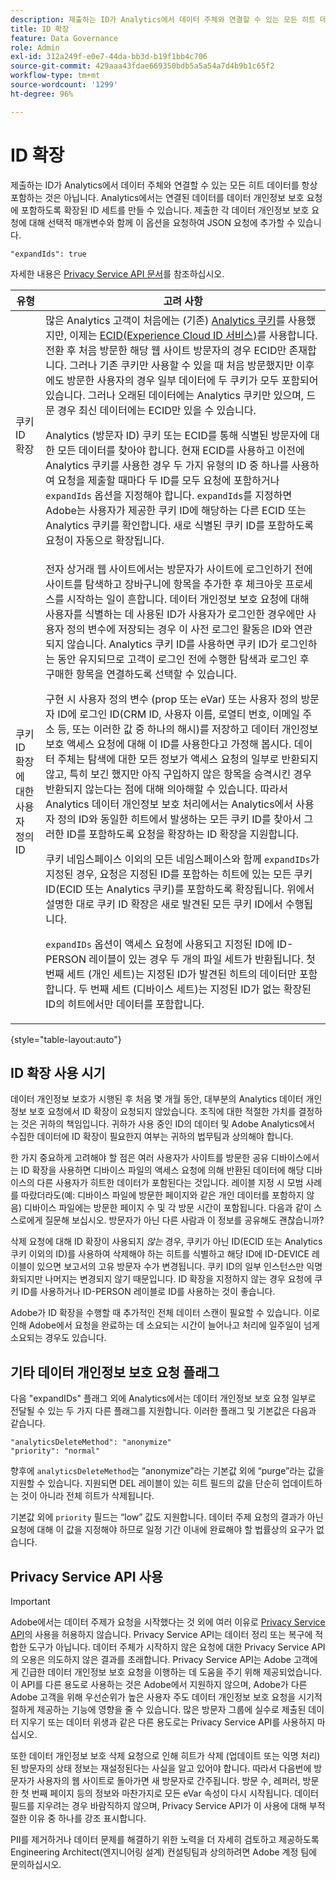 ```yaml
---
description: 제출하는 ID가 Analytics에서 데이터 주체와 연결할 수 있는 모든 히트 데이터를 항상 포함하는 것은 아닙니다. Analytics에서는 연결된 데이터를 데이터 개인 정보 보호 요청에 포함하도록 확장된 ID 세트를 만들 수 있습니다.
title: ID 확장
feature: Data Governance
role: Admin
exl-id: 312a249f-e0e7-44da-bb3d-b19f1bb4c706
source-git-commit: 429aaa43fdae669350bdb5a5a54a7d4b9b1c65f2
workflow-type: tm+mt
source-wordcount: '1299'
ht-degree: 96%

---
```


# ID 확장

제출하는 ID가 Analytics에서 데이터 주체와 연결할 수 있는 모든 히트 데이터를 항상 포함하는 것은 아닙니다. Analytics에서는 연결된 데이터를 데이터 개인정보 보호 요청에 포함하도록 확장된 ID 세트를 만들 수 있습니다. 제출한 각 데이터 개인정보 보호 요청에 대해 선택적 매개변수와 함께 이 옵션을 요청하여 JSON 요청에 추가할 수 있습니다.

```
"expandIds": true
```

자세한 내용은 [Privacy Service API 문서](https://experienceleague.adobe.com/docs/experience-platform/privacy/api/overview.html)를 참조하십시오.


| 유형 | 고려 사항 |
| --- | --- |
| 쿠키 ID 확장 | 많은 Analytics 고객이 처음에는 (기존) [Analytics 쿠키](https://experienceleague.adobe.com/docs/core-services/interface/administration/ec-cookies/cookies-privacy.html?lang=ko)를 사용했지만, 이제는 [ECID(Experience Cloud ID 서비스)](https://experienceleague.adobe.com/docs/id-service/using/home.html?lang=ko)를 사용합니다. 전환 후 처음 방문한 해당 웹 사이트 방문자의 경우 ECID만 존재합니다. 그러나 기존 쿠키만 사용할 수 있을 때 처음 방문했지만 이후에도 방문한 사용자의 경우 일부 데이터에 두 쿠키가 모두 포함되어 있습니다. 그러나 오래된 데이터에는 Analytics 쿠키만 있으며, 드문 경우 최신 데이터에는 ECID만 있을 수 있습니다.<p>Analytics (방문자 ID) 쿠키 또는 ECID를 통해 식별된 방문자에 대한 모든 데이터를 찾아야 합니다. 현재 ECID를 사용하고 이전에 Analytics 쿠키를 사용한 경우 두 가지 유형의 ID 중 하나를 사용하여 요청을 제출할 때마다 두 ID를 모두 요청에 포함하거나 `expandIds` 옵션을 지정해야 합니다. `expandIds`를 지정하면 Adobe는 사용자가 제공한 쿠키 ID에 해당하는 다른 ECID 또는 Analytics 쿠키를 확인합니다. 새로 식별된 쿠키 ID를 포함하도록 요청이 자동으로 확장됩니다. |
| 쿠키 ID 확장에 대한 사용자 정의 ID | 전자 상거래 웹 사이트에서는 방문자가 사이트에 로그인하기 전에 사이트를 탐색하고 장바구니에 항목을 추가한 후 체크아웃 프로세스를 시작하는 일이 흔합니다. 데이터 개인정보 보호 요청에 대해 사용자를 식별하는 데 사용된 ID가 사용자가 로그인한 경우에만 사용자 정의 변수에 저장되는 경우 이 사전 로그인 활동은 ID와 연관되지 않습니다. Analytics 쿠키 ID를 사용하면 쿠키 ID가 로그인하는 동안 유지되므로 고객이 로그인 전에 수행한 탐색과 로그인 후 구매한 항목을 연결하도록 선택할 수 있습니다.<p>구현 시 사용자 정의 변수 (prop 또는 eVar) 또는 사용자 정의 방문자 ID에 로그인 ID(CRM ID, 사용자 이름, 로열티 번호, 이메일 주소 등, 또는 이러한 값 중 하나의 해시)를 저장하고 데이터 개인정보 보호 액세스 요청에 대해 이 ID를 사용한다고 가정해 봅시다. 데이터 주체는 탐색에 대한 모든 정보가 액세스 요청의 일부로 반환되지 않고, 특히 보긴 했지만 아직 구입하지 않은 항목을 승격시킨 경우 반환되지 않는다는 점에 대해 의아해할 수 있습니다. 따라서 Analytics 데이터 개인정보 보호 처리에서는 Analytics에서 사용자 정의 ID와 동일한 히트에서 발생하는 모든 쿠키 ID를 찾아서 그러한 ID를 포함하도록 요청을 확장하는 ID 확장을 지원합니다.<p>쿠키 네임스페이스 이외의 모든 네임스페이스와 함께 `expandIDs`가 지정된 경우, 요청은 지정된 ID를 포함하는 히트에 있는 모든 쿠키 ID(ECID 또는 Analytics 쿠키)를 포함하도록 확장됩니다. 위에서 설명한 대로 쿠키 ID 확장은 새로 발견된 모든 쿠키 ID에서 수행됩니다.<p>`expandIDs` 옵션이 액세스 요청에 사용되고 지정된 ID에 ID-PERSON 레이블이 있는 경우 두 개의 파일 세트가 반환됩니다. 첫 번째 세트 (개인 세트)는 지정된 ID가 발견된 히트의 데이터만 포함합니다. 두 번째 세트 (디바이스 세트)는 지정된 ID가 없는 확장된 ID의 히트에서만 데이터를 포함합니다. |

{style="table-layout:auto"}

## ID 확장 사용 시기

데이터 개인정보 보호가 시행된 후 처음 몇 개월 동안, 대부분의 Analytics 데이터 개인정보 보호 요청에서 ID 확장이 요청되지 않았습니다. 조직에 대한 적절한 가치를 결정하는 것은 귀하의 책임입니다. 귀하가 사용 중인 ID의 데이터 및 Adobe Analytics에서 수집한 데이터에 ID 확장이 필요한지 여부는 귀하의 법무팀과 상의해야 합니다.

한 가지 중요하게 고려해야 할 점은 여러 사용자가 사이트를 방문한 공유 디바이스에서는 ID 확장을 사용하면 디바이스 파일의 액세스 요청에 의해 반환된 데이터에 해당 디바이스의 다른 사용자가 히트한 데이터가 포함된다는 것입니다. 레이블 지정 시 모범 사례를 따랐더라도(예: 디바이스 파일에 방문한 페이지와 같은 개인 데이터를 포함하지 않음) 디바이스 파일에는 방문한 페이지 수 및 각 방문 시간이 포함됩니다. 다음과 같이 스스로에게 질문해 보십시오. 방문자가 아닌 다른 사람과 이 정보를 공유해도 괜찮습니까?

삭제 요청에 대해 ID 확장이 사용되지 *않는* 경우, 쿠키가 아닌 ID(ECID 또는 Analytics 쿠키 이외의 ID)를 사용하여 삭제해야 하는 히트를 식별하고 해당 ID에 ID-DEVICE 레이블이 있으면 보고서의 고유 방문자 수가 변경됩니다. 쿠키 ID의 일부 인스턴스만 익명화되지만 나머지는 변경되지 않기 때문입니다. ID 확장을 지정하지 않는 경우 요청에 쿠키 ID를 사용하거나 ID-PERSON 레이블로 ID를 사용하는 것이 좋습니다.

Adobe가 ID 확장을 수행할 때 추가적인 전체 데이터 스캔이 필요할 수 있습니다. 이로 인해 Adobe에서 요청을 완료하는 데 소요되는 시간이 늘어나고 처리에 일주일이 넘게 소요되는 경우도 있습니다.

## 기타 데이터 개인정보 보호 요청 플래그

다음 &quot;expandIDs&quot; 플래그 외에 Analytics에서는 데이터 개인정보 보호 요청 일부로 전달될 수 있는 두 가지 다른 플래그를 지원합니다. 이러한 플래그 및 기본값은 다음과 같습니다.

```
"analyticsDeleteMethod": "anonymize"
"priority": "normal"
```

향후에 `analyticsDeleteMethod`는 “anonymize”라는 기본값 외에 “purge”라는 값을 지원할 수 있습니다. 지원되면 DEL 레이블이 있는 히트 필드의 값을 단순히 업데이트하는 것이 아니라 전체 히트가 삭제됩니다.

기본값 외에 `priority` 필드는 “low” 값도 지원합니다. 데이터 주제 요청의 결과가 아닌 요청에 대해 이 값을 지정해야 하므로 일정 기간 이내에 완료해야 할 법률상의 요구가 없습니다.

## Privacy Service API 사용

>[!IMPORTANT]
>
>Adobe에서는 데이터 주제가 요청을 시작했다는 것 외에 여러 이유로 [Privacy Service API](https://experienceleague.adobe.com/docs/experience-platform/privacy/api/overview.html)의 사용을 허용하지 않습니다. Privacy Service API는 데이터 정리 또는 복구에 적합한 도구가 아닙니다. 데이터 주체가 시작하지 않은 요청에 대한 Privacy Service API의 오용은 의도하지 않은 결과를 초래합니다. Privacy Service API는 Adobe 고객에게 긴급한 데이터 개인정보 보호 요청을 이행하는 데 도움을 주기 위해 제공되었습니다. 이 API를 다른 용도로 사용하는 것은 Adobe에서 지원하지 않으며, Adobe가 다른 Adobe 고객을 위해 우선순위가 높은 사용자 주도 데이터 개인정보 보호 요청을 시기적절하게 제공하는 기능에 영향을 줄 수 있습니다. 많은 방문자 그룹에 실수로 제출된 데이터 지우기 또는 데이터 위생과 같은 다른 용도로는 Privacy Service API를 사용하지 마십시오.

또한 데이터 개인정보 보호 삭제 요청으로 인해 히트가 삭제 (업데이트 또는 익명 처리)된 방문자의 상태 정보는 재설정된다는 사실을 알고 있어야 합니다. 따라서 다음번에 방문자가 사용자의 웹 사이트로 돌아가면 새 방문자로 간주됩니다. 방문 수, 레퍼러, 방문한 첫 번째 페이지 등의 정보와 마찬가지로 모든 eVar 속성이 다시 시작됩니다. 데이터 필드를 지우려는 경우 바람직하지 않으며, Privacy Service API가 이 사용에 대해 부적절한 이유 중 하나를 강조 표시합니다.

PII를 제거하거나 데이터 문제를 해결하기 위한 노력을 더 자세히 검토하고 제공하도록 Engineering Architect(엔지니어링 설계) 컨설팅팀과 상의하려면 Adobe 계정 팀에 문의하십시오.
